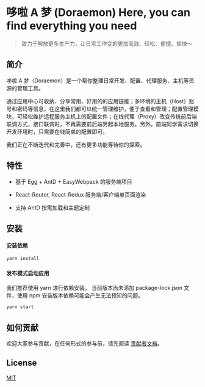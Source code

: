 # 哆啦 A 梦 (Doraemon)  Here, you can find everything you need

> 致力于解放更多生产力，让日常工作变的更加高效、轻松、便捷、愉快～

## 简介

哆啦 A 梦（Doraemon）是一个帮你整理日常开发、配置、代理服务、主机等资源的管理工具。

通过应用中心可收纳、分享常用、好用的的应用链接；多环境的主机（Host）账号和密码等信息，在这里我们都可以统一管理维护，便于查看和管理；配置管理模块，可轻松维护远程服务主机上的配置文件；在线代理（Proxy）改变传统前后端联调方式，接口联调时，不再需要前后端另起本地服务。另外，前端同学需求切换开发环境时，只需要在线简单的配置即可。

我们正在不断迭代和完善中，还有更多功能等待你的探索。

## 特性

- 基于 Egg + AntD + EasyWebpack 的服务端项目

- React-Router, React-Redux 服务端/客户端单页面渲染

- 支持 AntD 按需加载和主题定制

## 安装

#### 安装依赖

```bash
yarn install
```

#### 发布模式启动应用
我们推荐使用 yarn 进行依赖安装。
当前版本尚未添加 package-lock.json 文件，使用 npm 安装版本依赖可能会产生无法预知的问题。

```bash
yarn start 

```

## 如何贡献

欢迎大家参与贡献，在任何形式的参与前，请先阅读 [贡献者文档](zh-cn/start/贡献者文档)。
## License

[MIT](LICENSE)
